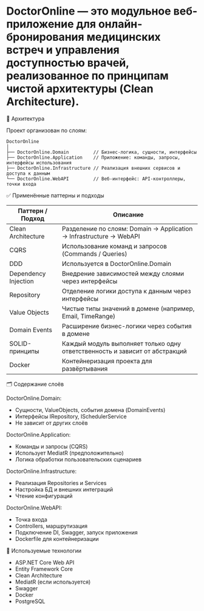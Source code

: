 # DoctorOnline — это модульное веб-приложение для онлайн-бронирования медицинских встреч и управления доступностью врачей, реализованное по принципам чистой архитектуры (Clean Architecture).

🧱 Архитектура

Проект организован по слоям:
```
DoctorOnline
│
├── DoctorOnline.Domain         // Бизнес-логика, сущности, интерфейсы
├── DoctorOnline.Application    // Приложение: команды, запросы, интерфейсы использования
├── DoctorOnline.Infrastructure // Реализация внешних сервисов и доступа к данным
└── DoctorOnline.WebAPI         // Веб-интерфейс: API-контроллеры, точки входа
```

✅ Применённые паттерны и подходы

Паттерн / Подход         | Описание
--------------------------|---------
Clean Architecture        | Разделение по слоям: Domain → Application → Infrastructure → WebAPI
CQRS                      | Использование команд и запросов (Commands / Queries)
DDD                       | Используется в DoctorOnline.Domain
Dependency Injection      | Внедрение зависимостей между слоями через интерфейсы
Repository                | Отделение логики доступа к данным через интерфейсы
Value Objects             | Чистые типы значений в домене (например, Email, TimeRange)
Domain Events             | Расширение бизнес-логики через события в домене
SOLID-принципы            | Каждый модуль выполняет только одну ответственность и зависит от абстракций
Docker                    | Контейнеризация проекта для развёртывания

🗂️ Содержание слоёв

DoctorOnline.Domain:
- Сущности, ValueObjects, события домена (DomainEvents)
- Интерфейсы IRepository, ISchedulerService
- Не зависит от других слоёв

DoctorOnline.Application:
- Команды и запросы (CQRS)
- Использует MediatR (предположительно)
- Логика обработки пользовательских сценариев

DoctorOnline.Infrastructure:
- Реализация Repositories и Services
- Настройка БД и внешних интеграций
- Чтение конфигураций

DoctorOnline.WebAPI:
- Точка входа
- Controllers, маршрутизация
- Подключение DI, Swagger, запуск приложения
- Dockerfile для контейнеризации

🔌 Используемые технологии

- ASP.NET Core Web API
- Entity Framework Core
- Clean Architecture
- MediatR (если используется)
- Swagger
- Docker
- PostgreSQL
